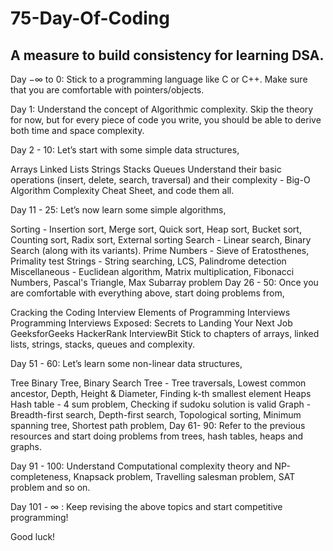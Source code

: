 # 75-Day-Of-Coding
## A measure to build consistency for learning DSA.
Day  −∞  to 0: Stick to a programming language like C or C++. Make sure that you are comfortable with pointers/objects.

Day 1: Understand the concept of Algorithmic complexity. Skip the theory for now, but for every piece of code you write, you should be able to derive both time and space complexity.

Day 2 - 10: Let’s start with some simple data structures,

Arrays
Linked Lists
Strings
Stacks
Queues
Understand their basic operations (insert, delete, search, traversal) and their complexity - Big-O Algorithm Complexity Cheat Sheet, and code them all.

Day 11 - 25: Let’s now learn some simple algorithms,

Sorting - Insertion sort, Merge sort, Quick sort, Heap sort, Bucket sort, Counting sort, Radix sort, External sorting
Search - Linear search, Binary Search (along with its variants).
Prime Numbers - Sieve of Eratosthenes, Primality test
Strings - String searching, LCS, Palindrome detection
Miscellaneous - Euclidean algorithm, Matrix multiplication, Fibonacci Numbers, Pascal's Triangle, Max Subarray problem
Day 26 - 50: Once you are comfortable with everything above, start doing problems from,

Cracking the Coding Interview
Elements of Programming Interviews
Programming Interviews Exposed: Secrets to Landing Your Next Job
GeeksforGeeks
HackerRank
InterviewBit
Stick to chapters of arrays, linked lists, strings, stacks, queues and complexity.

Day 51 - 60: Let’s learn some non-linear data structures,

Tree
Binary Tree, Binary Search Tree - Tree traversals, Lowest common ancestor, Depth, Height & Diameter, Finding k-th smallest element
Heaps
Hash table - 4 sum problem, Checking if sudoku solution is valid
Graph - Breadth-first search, Depth-first search, Topological sorting, Minimum spanning tree, Shortest path problem,
Day 61- 90: Refer to the previous resources and start doing problems from trees, hash tables, heaps and graphs.

Day 91 - 100: Understand Computational complexity theory and NP-completeness, Knapsack problem, Travelling salesman problem, SAT problem and so on.

Day 101 -  ∞ : Keep revising the above topics and start competitive programming! 

Good luck!

